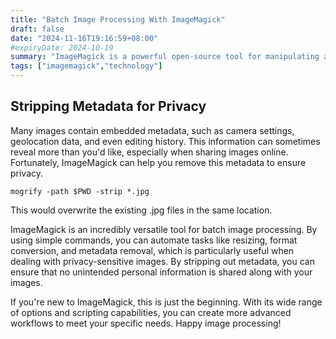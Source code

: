 ```yaml
---
title: "Batch Image Processing With ImageMagick"
draft: false
date: "2024-11-16T19:16:59+08:00"
#expiryDate: 2024-10-19
summary: "ImageMagick is a powerful open-source tool for manipulating and processing images. One of its many features is the ability to handle batch processing, which makes it ideal for working with multiple images at once. Whether you're resizing, converting formats, or removing sensitive metadata, ImageMagick can automate these tasks quickly and efficiently."
tags: ["imagemagick","technology"]
---
```


## Stripping Metadata for Privacy

Many images contain embedded metadata, such as camera settings, geolocation data, and even editing history. This information can sometimes reveal more than you'd like, especially when sharing images online. Fortunately, ImageMagick can help you remove this metadata to ensure privacy.

```shell
mogrify -path $PWD -strip *.jpg
```

This would overwrite the existing .jpg files in the same location.

ImageMagick is an incredibly versatile tool for batch image processing. By using simple commands, you can automate tasks like resizing, format conversion, and metadata removal, which is particularly useful when dealing with privacy-sensitive images. By stripping out metadata, you can ensure that no unintended personal information is shared along with your images.

If you're new to ImageMagick, this is just the beginning. With its wide range of options and scripting capabilities, you can create more advanced workflows to meet your specific needs. Happy image processing!